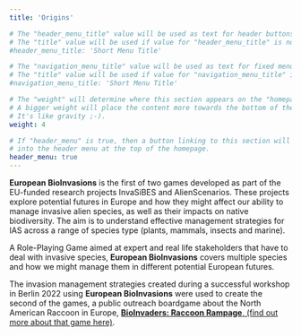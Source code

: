 ```yaml
---
title: 'Origins'

# The "header_menu_title" value will be used as text for header buttons.
# The "title" value will be used if value for "header_menu_title" is not provided.
#header_menu_title: 'Short Menu Title'

# The "navigation_menu_title" value will be used as text for fixed menu items.
# The "title" value will be used if value for "navigation_menu_title" is not provided.
#navigation_menu_title: 'Short Menu Title'

# The "weight" will determine where this section appears on the "homepage".
# A bigger weight will place the content more towards the bottom of the page.
# It's like gravity ;-).
weight: 4

# If "header_menu" is true, then a button linking to this section will be placed
# into the header menu at the top of the homepage.
header_menu: true
---
```



**European BioInvasions** is the first of two games developed as part of the EU-funded research projects InvaSiBES and AlienScenarios. These projects explore potential futures in Europe and how they might affect our ability to manage invasive alien species, as well as their impacts on native biodiversity. The aim is to understand effective management strategies for IAS across a range of species type (plants, mammals, insects and marine).

A Role-Playing Game aimed at expert and real life stakeholders that have to deal with invasive species, **European BioInvasions** covers multiple species and how we might manage them in different potential European futures. 

The invasion management strategies created during a successful workshop in Berlin 2022 using **European BioInvasions** were used to create the second of the games, a public outreach boardgame about the North American Raccoon in Europe, [**BioInvaders: Raccoon Rampage**, (find out more about that game here)](http://paidia.design/).

